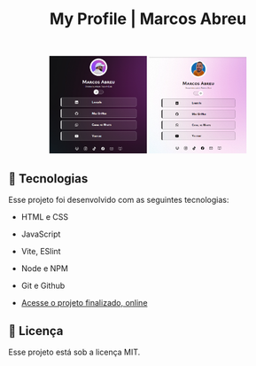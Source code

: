 <h1 align="center">My Profile | Marcos Abreu</h1>

<br>

<p align="center">
  <img alt="My Profile | Marcos Abreu" src="./assets/project.png" width="35%">
  <img alt="My Profile | Marcos Abreu" src="./assets/project2.png" width="35%">
</p>

## 🚀 Tecnologias

Esse projeto foi desenvolvido com as seguintes tecnologias:

- HTML e CSS
- JavaScript
- Vite, ESlint
- Node e NPM
- Git e Github

- [Acesse o projeto finalizado, online](https://omarcosabreu.github.io/projetoLinks/)

## :memo: Licença

Esse projeto está sob a licença MIT.